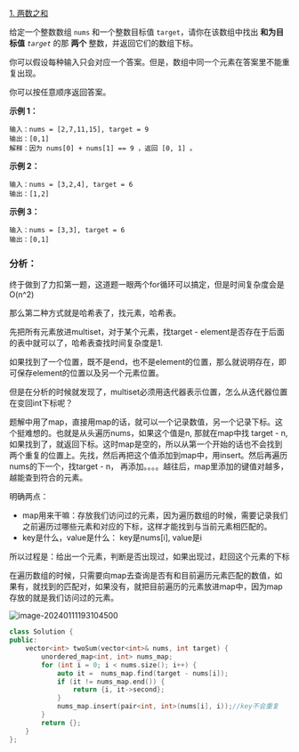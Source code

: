 [1. 两数之和](https://leetcode.cn/problems/two-sum/)

给定一个整数数组 `nums` 和一个整数目标值 `target`，请你在该数组中找出 **和为目标值** *`target`* 的那 **两个** 整数，并返回它们的数组下标。

你可以假设每种输入只会对应一个答案。但是，数组中同一个元素在答案里不能重复出现。

你可以按任意顺序返回答案。

 

**示例 1：**

```
输入：nums = [2,7,11,15], target = 9
输出：[0,1]
解释：因为 nums[0] + nums[1] == 9 ，返回 [0, 1] 。
```

**示例 2：**

```
输入：nums = [3,2,4], target = 6
输出：[1,2]
```

**示例 3：**

```
输入：nums = [3,3], target = 6
输出：[0,1]
```

 

### 分析：

终于做到了力扣第一题，这道题一眼两个for循环可以搞定，但是时间复杂度会是 O(n^2)

那么第二种方式就是哈希表了，找元素，哈希表。

先把所有元素放进multiset，对于某个元素，找target - element是否存在于后面的表中就可以了，哈希表查找时间复杂度是1.

如果找到了一个位置，既不是end，也不是element的位置，那么就说明存在，即可保存element的位置以及另一个元素位置。

但是在分析的时候就发现了，multiset必须用迭代器表示位置，怎么从迭代器位置在变回int下标呢？

题解中用了map，直接用map的话，就可以一个记录数值，另一个记录下标。这个挺难想的。也就是从头遍历nums，如果这个值是n, 那就在map中找 target - n, 如果找到了，就返回下标。这时map是空的，所以从第一个开始的话也不会找到两个重复的位置上。先找，然后再把这个值添加到map中，用insert。然后再遍历nums的下一个，找target - n， 再添加。。。。越往后，map里添加的键值对越多，越能查到符合的元素。

明确两点：

* map用来干嘛：存放我们访问过的元素，因为遍历数组的时候，需要记录我们之前遍历过哪些元素和对应的下标，这样才能找到与当前元素相匹配的。
* key是什么，value是什么： key是nums[i], value是i

所以过程是：给出一个元素，判断是否出现过，如果出现过，赶回这个元素的下标

在遍历数组的时候，只需要向map去查询是否有和目前遍历元素匹配的数值，如果有，就找到的匹配对，如果没有，就把目前遍历的元素放进map中，因为map存放的就是我们访问过的元素。

![image-20240111193104500](C:\Users\lzzha\AppData\Roaming\Typora\typora-user-images\image-20240111193104500.png)

```cpp
class Solution {
public:
    vector<int> twoSum(vector<int>& nums, int target) {
        unordered_map<int, int> nums_map;
        for (int i = 0; i < nums.size(); i++) {
            auto it =  nums_map.find(target - nums[i]);
            if (it != nums_map.end()) {
                return {i, it->second};
            }
            nums_map.insert(pair<int, int>(nums[i], i));//key不会重复
        }
        return {};
    }
};
```

